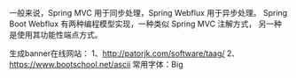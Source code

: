 一般来说，Spring MVC 用于同步处理，Spring Webflux 用于异步处理。
Spring Boot Webflux 有两种编程模型实现，一种类似 Spring MVC 注解方式，
另一种是使用其功能性端点方式。

生成banner在线网站：
1、http://patorjk.com/software/taag/
2、https://www.bootschool.net/ascii
常用字体：Big
